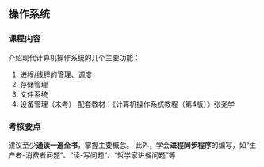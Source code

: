 ## 操作系统
### 课程内容
介绍现代计算机操作系统的几个主要功能：
1. 进程/线程的管理、调度
2. 存储管理
3. 文件系统
4. 设备管理（未考）
配套教材：《计算机操作系统教程（第4版）》张尧学
### 考核要点
建议至少**通读一遍全书**，掌握主要概念。
此外，学会**进程同步程序**的编写，如“生产者-消费者问题”、“读-写问题”、“哲学家进餐问题”等
